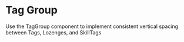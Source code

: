 # Tag Group

Use the TagGroup component to implement consistent vertical spacing between Tags, Lozenges, and SkillTags
